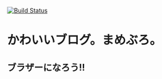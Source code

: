 
[![Build Status](https://secure.travis-ci.org/kurotaky/mameblog.png)](http://travis-ci.org/kurotaky/mameblog)

# かわいいブログ。まめぶろ。

## ブラザーになろう!!